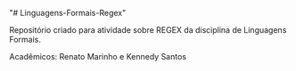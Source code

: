 "# Linguagens-Formais-Regex" 

Repositório criado para atividade sobre REGEX da disciplina de Linguagens Formais.

Acadêmicos: Renato Marinho e Kennedy Santos